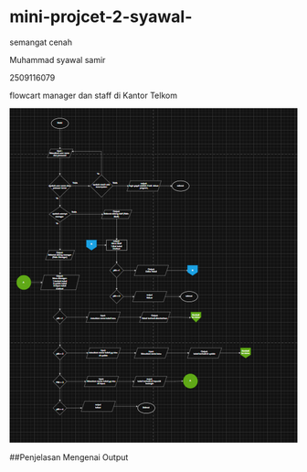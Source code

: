 # mini-projcet-2-syawal-
semangat cenah

Muhammad syawal samir

2509116079

flowcart manager dan staff di Kantor Telkom

![img alt](https://github.com/syawal619/mini-projcet-2-syawal-/blob/b5d63ff5f4081b6b3e010f2f144839a0945e2229/flowcart.png)

##Penjelasan Mengenai Output
